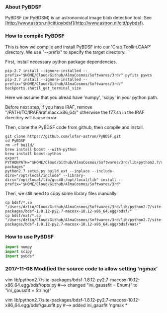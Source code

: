 
### About PyBDSF ###

PyBDSF (or PyBDSM) is an astronomical image blob detection tool. See [http://www.astron.nl/citt/pybdsf](http://www.astron.nl/citt/pybdsf).



### How to compile PyBDSF ###

This is how we compile and install PyBDSF into our 'Crab.Toolkit.CAAP' directory. We use "--prefix" to specify the target directory. 

First, install necessary python package dependencies. 

```
pip-2.7 install --ignore-installed --prefix="$HOME/Cloud/Github/AlmaCosmos/Softwares/3rd/" pyfits pywcs
pip-2.7 install --ignore-installed --prefix="$HOME/Cloud/Github/AlmaCosmos/Softwares/3rd/" backports.shutil_get_terminal_size
```

Here we assume that you alread have 'numpy', 'scipy' in your python path. 

Before next step, if you have IRAF, remove "/PATH/TO/IRAF/iraf.macx.x86_64/" otherwise the f77.sh in the IRAF directory will cause error. 

Then, clone the PyBDSF code from github, then compile and install. 

```
git clone https://github.com/lofar-astron/PyBDSF.git
cd PyBDSF
rm -rf build/
brew install boost --with-python
brew install boost-python
export PYTHONPATH="$HOME/Cloud/Github/AlmaCosmos/Softwares/3rd/lib/python2.7/site-packages"
python2.7 setup.py build_ext --inplace --include-dirs="/opt/local/include" --library-dirs="/opt/local/lib/gcc48:/opt/local/lib" install --prefix="$HOME/Cloud/Github/AlmaCosmos/Softwares/3rd"
```

Then, we still need to copy some library files manually

```
cp bdsf/*.so        "/Users/dzliu/Cloud/Github/AlmaCosmos/Softwares/3rd/lib/python2.7/site-packages/bdsf-1.8.12-py2.7-macosx-10.12-x86_64.egg/bdsf/"
cp bdsf/nat/*.so    "/Users/dzliu/Cloud/Github/AlmaCosmos/Softwares/3rd/lib/python2.7/site-packages/bdsf-1.8.12-py2.7-macosx-10.12-x86_64.egg/bdsf/nat/"
```



### How to use PyBDSF ###

```python
import numpy
import scipy
import pybdsf

```





### 2017-11-08 Modified the source code to allow setting 'ngmax' ### 

vim lib/python2.7/site-packages/bdsf-1.8.12-py2.7-macosx-10.12-x86_64.egg/bdsf/opts.py
#--> changed "ini_gaussfit = Enum(" to "ini_gaussfit = String("

vim lib/python2.7/site-packages/bdsf-1.8.12-py2.7-macosx-10.12-x86_64.egg/bdsf/gausfit.py
#--> added ini_gausfit 'ngmax *'










